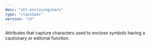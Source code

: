```yaml
---
desc: "att.enclosingchars"
type: "classSpec"
version: "v3"
---
```


Attributes that capture characters used to enclose symbols having a cautionary or
editorial function.